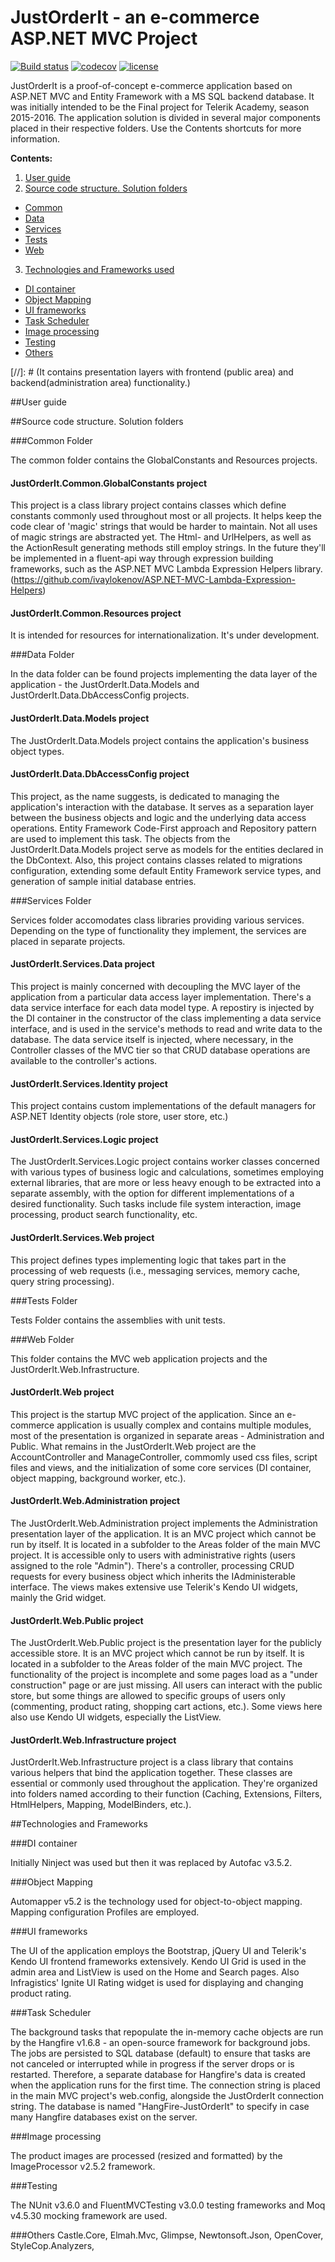 # JustOrderIt - an e-commerce ASP.NET MVC Project

[![Build status](https://ci.appveyor.com/api/projects/status/3pebesusknx35m7n/branch/master?svg=true)](https://ci.appveyor.com/project/mpenchev86/JustOrderIt/branch/master)
[![codecov](https://codecov.io/gh/mpenchev86/JustOrderIt/branch/master/graph/badge.svg)](https://codecov.io/gh/mpenchev86/JustOrderIt)
[![license](https://img.shields.io/github/license/mashape/apistatus.svg)](LICENSE)

JustOrderIt is a proof-of-concept e-commerce application based on ASP.NET MVC and Entity Framework with a MS SQL backend database. It was initially intended to be the Final project for Telerik Academy, season 2015-2016. The application solution is divided in several major components placed in their respective folders. Use the Contents shortcuts for more information.

**Contents:**

1. [User guide](#user-guide)
2. [Source code structure. Solution folders](#solution-folders)
 * [Common](#common-folder)
 * [Data](#data-folder)
 * [Services](#services-folder)
 * [Tests](#tests-folder)
 * [Web](#web-folder)
3. [Technologies and Frameworks used](#technologies-and-frameworks)
 * [DI container](#di-container)
 * [Object Mapping](#object-mapping)
 * [UI frameworks](#ui-frameworks)
 * [Task Scheduler](#task-scheduler)
 * [Image processing](#image-processing)
 * [Testing](#testing)
 * [Others](#others)
 

[//]: # (It contains presentation layers with frontend (public area) and backend(administration area) functionality.)

##User guide



##Source code structure. Solution folders

###Common Folder

The common folder contains the GlobalConstants and Resources projects.

#### JustOrderIt.Common.GlobalConstants project

This project is a class library project contains classes which define constants commonly used throughout most or all projects. It helps keep the code clear of 'magic' strings that would be harder to maintain. Not all uses of magic strings are abstracted yet. The Html- and UrlHelpers, as well as the ActionResult generating methods still employ strings. In the future they'll be implemented in a fluent-api way through expression building frameworks, such as the ASP.NET MVC Lambda Expression Helpers library.(https://github.com/ivaylokenov/ASP.NET-MVC-Lambda-Expression-Helpers)

#### JustOrderIt.Common.Resources project

It is intended for resources for internationalization. It's under development.

###Data Folder

In the data folder can be found projects implementing the data layer of the application - the JustOrderIt.Data.Models and JustOrderIt.Data.DbAccessConfig projects.

#### JustOrderIt.Data.Models project

The JustOrderIt.Data.Models project contains the application's business object types.

#### JustOrderIt.Data.DbAccessConfig project

This project, as the name suggests, is dedicated to managing the application's interaction with the database. It serves as a separation layer between the business objects and logic and the underlying data access operations. Entity Framework Code-First approach and Repository pattern are used to implement this task. The objects from the JustOrderIt.Data.Models project serve as models for the entities declared in the DbContext.
Also, this project contains classes related to migrations configuration, extending some default Entity Framework service types, and generation of sample initial database entries.

###Services Folder

Services folder accomodates class libraries providing various services. Depending on the type of functionality they implement, the services are placed in separate projects.

#### JustOrderIt.Services.Data project

This project is mainly concerned with decoupling the MVC layer of the application from a particular data access layer implementation. There's a data service interface for each data model type. A repostiry is injected by the DI container in the constructor of the class implementing a data service interface, and is used in the service's methods to read and write data to the database. The data service itself is injected, where necessary, in the Controller classes of the MVC tier so that CRUD database operations are available to the controller's actions.

#### JustOrderIt.Services.Identity project

This project contains custom implementations of the default managers for ASP.NET Identity objects (role store, user store, etc.)

#### JustOrderIt.Services.Logic project

The JustOrderIt.Services.Logic project contains worker classes concerned with various types of business logic and calculations, sometimes employing external libraries, that are more or less heavy enough to be extracted into a separate assembly, with the option for different implementations of a desired functionality. Such tasks include file system interaction, image processing, product search functionality, etc.

#### JustOrderIt.Services.Web project

This project defines types implementing logic that takes part in the processing of web requests (i.e., messaging services, memory cache, query string processing).

###Tests Folder

Tests Folder contains the assemblies with unit tests.

###Web Folder

This folder contains the MVC web application projects and the JustOrderIt.Web.Infrastructure.

#### JustOrderIt.Web project

This project is the startup MVC project of the application. Since an e-commerce application is usually complex and contains multiple modules, most of the presentation is organized in separate areas - Administration and Public. What remains in the JustOrderIt.Web project are the AccountController and ManageController, commomly used css files, script files and views, and the initialization of some core services (DI container, object mapping, background worker, etc.).

#### JustOrderIt.Web.Administration project

The JustOrderIt.Web.Administration project implements the Administration presentation layer of the application. It is an MVC project which cannot be run by itself. It is located in a subfolder to the Areas folder of the main MVC project. It is accessible only to users with administrative rights (users assigned to the role "Admin"). There's a controller, processing CRUD requests for every business object which inherits the IAdministerable interface. The views makes extensive use Telerik's Kendo UI widgets, mainly the Grid widget.

#### JustOrderIt.Web.Public project

The JustOrderIt.Web.Public project is the presentation layer for the publicly accessible store. It is an MVC project which cannot be run by itself. It is located in a subfolder to the Areas folder of the main MVC project. The functionality of the project is incomplete and some pages load as a "under construction" page or are just missing. All users can interact with the public store, but some things are allowed to specific groups of users only (commenting, product rating, shopping cart actions, etc.). Some views here also use Kendo UI widgets, especially the ListView.

#### JustOrderIt.Web.Infrastructure project

JustOrderIt.Web.Infrastructure project is a class library that contains various helpers that bind the application together. These classes are essential or commonly used throughout the application. They're organized into folders named according to their function (Caching, Extensions, Filters, HtmlHelpers, Mapping, ModelBinders, etc.).

##Technologies and Frameworks

###DI container

Initially Ninject was used but then it was replaced by Autofac v3.5.2.

###Object Mapping

Automapper v5.2 is the technology used for object-to-object mapping. Mapping configuration Profiles are employed.

###UI frameworks

The UI of the application employs the Bootstrap, jQuery UI and Telerik's Kendo UI frontend frameworks extensively. Kendo UI Grid is used in the admin area and ListView is used on the Home and Search pages. Also Infragistics' Ignite UI Rating widget is used for displaying and changing product rating.

###Task Scheduler

The background tasks that repopulate the in-memory cache objects are run by the Hangfire v1.6.8 - an open-source framework for background jobs. The jobs are persisted to SQL database (default) to ensure that tasks are not canceled or interrupted while in progress if the server drops or is restarted. Therefore, a separate database for Hangfire's data is created when the application runs for the first time. The connection string is placed in the main MVC project's web.config, alongside the JustOrderIt connection string. The database is named "HangFire-JustOrderIt" to specify in case many Hangfire databases exist on the server.

###Image processing

The product images are processed (resized and formatted) by the ImageProcessor v2.5.2 framework.

###Testing

The NUnit v3.6.0 and FluentMVCTesting v3.0.0 testing frameworks and Moq v4.5.30 mocking framework are used.

###Others
Castle.Core, Elmah.Mvc, Glimpse, Newtonsoft.Json, OpenCover, StyleCop.Analyzers, 